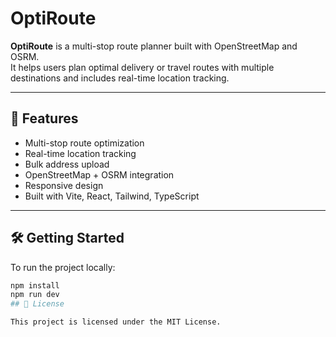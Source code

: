 # OptiRoute

**OptiRoute** is a multi-stop route planner built with OpenStreetMap and OSRM.  
It helps users plan optimal delivery or travel routes with multiple destinations and includes real-time location tracking.

---

## 🚀 Features

- Multi-stop route optimization  
- Real-time location tracking  
- Bulk address upload  
- OpenStreetMap + OSRM integration  
- Responsive design  
- Built with Vite, React, Tailwind, TypeScript  

---

## 🛠️ Getting Started

To run the project locally:

```bash
npm install
npm run dev
## 📄 License

This project is licensed under the MIT License.

